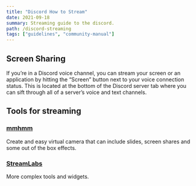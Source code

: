 ```yaml
---
title: "Discord How to Stream"
date: 2021-09-18
summary: Streaming guide to the discord.
path: /discord-streaming
tags: ["guidelines", "community-manual"]
---
```


## Screen Sharing
If you’re in a Discord voice channel, you can stream your screen or an application by hitting the “Screen” button next to your voice connection status. This is located at the bottom of the Discord server tab where you can sift through all of a server’s voice and text channels.

## Tools for streaming

### [mmhmm](https://www.mmhmm.app/)
Create and easy virtual camera that can include slides, screen shares and some out of the box effects.

### [StreamLabs](https://streamlabs.com/)
More complex tools and widgets.
